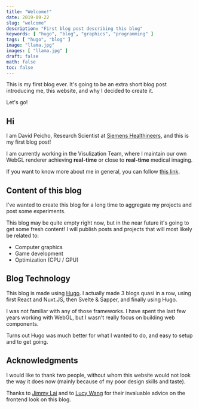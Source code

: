 ```yaml
---
title: "Welcome!"
date: 2019-09-22
slug: "welcome"
description: "First blog post describing this blog"
keywords: [ "hugo", "blog", "graphics", "programming" ]
tags: [ "hugo", "blog" ]
image: "llama.jpg"
images: [ "llama.jpg" ]
draft: false
math: false
toc: false
---
```


This is my first blog ever. It's going to be an extra short blog post introducing me, this website, and why I decided to create it.

Let's go!

<!--more-->

## Hi

I am David Peicho, Research Scientist at [Siemens Healthineers](https://www.siemens-healthineers.com),
and this is my first blog post!

I am currently working in the Visulization Team, where I maintain our own WebGL
renderer achieving **real-time** or close to **real-time** medical imaging.

If you want to know more about me in general, you can follow [this link](/about).

## Content of this blog

I've wanted to create this blog for a long time to aggregate my projects and
post some experiments.

This blog may be quite empty right now, but in the near future it's going to
get some fresh content! I will publish posts and projects that will most
likely be related to:

* Computer graphics
* Game development
* Optimization (CPU / GPU)

## Blog Technology

This blog is made using [Hugo](https://gohugo.io/). I actually made 3 blogs
quasi in a row, using first React and Nuxt.JS, then Svelte & Sapper, and
finally using Hugo.

I was not familiar with any of those frameworks. I have spent the last few years
working with WebGL, but I wasn't really focus on building web components.

Turns out Hugo was much better for what I wanted to do, and easy to setup and
to get going.

## Acknowledgments

I would like to thank two people, without whom this website would not look the
way it does now (mainly because of my poor design skills and taste).

Thanks to [Jimmy Lai](https://github.com/feedthejim/) and to
[Lucy Wang](https://www.linkedin.com/in/lucyw1213/) for their invaluable advice
on the frontend look on this blog.
